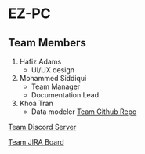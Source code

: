 # EZ-PC
## Team Members
1. Hafiz Adams
   - UI/UX design
2. Mohammed Siddiqui
   - Team Manager
   - Documentation Lead
3. Khoa Tran
   - Data modeler
[Team Github Repo](https://github.com/khoatran3005/EZ-PC.git)

[Team Discord Server](https://discord.gg/8jT6CW6sgB)

[Team JIRA Board](https://jira.ggc.edu/browse/SDII24-68)
